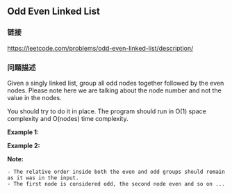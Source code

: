 ## Odd Even Linked List  
### 链接  
https://leetcode.com/problems/odd-even-linked-list/description/  
### 问题描述
Given a singly linked list, group all odd nodes together followed by the even nodes. Please note here we are talking about the node number and not the value in the nodes.

You should try to do it in place. The program should run in O(1) space complexity and O(nodes) time complexity.

**Example 1:**

**Example 2:**

**Note:**

	- The relative order inside both the even and odd groups should remain as it was in the input.
	- The first node is considered odd, the second node even and so on ...
